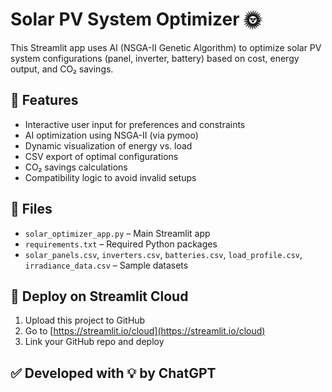 # Solar PV System Optimizer 🌞

This Streamlit app uses AI (NSGA-II Genetic Algorithm) to optimize solar PV system configurations 
(panel, inverter, battery) based on cost, energy output, and CO₂ savings.

## 🔧 Features
- Interactive user input for preferences and constraints
- AI optimization using NSGA-II (via pymoo)
- Dynamic visualization of energy vs. load
- CSV export of optimal configurations
- CO₂ savings calculations
- Compatibility logic to avoid invalid setups

## 📁 Files
- `solar_optimizer_app.py` – Main Streamlit app
- `requirements.txt` – Required Python packages
- `solar_panels.csv`, `inverters.csv`, `batteries.csv`, `load_profile.csv`, `irradiance_data.csv` – Sample datasets

## 🚀 Deploy on Streamlit Cloud
1. Upload this project to GitHub
2. Go to [https://streamlit.io/cloud](https://streamlit.io/cloud)
3. Link your GitHub repo and deploy

## ✅ Developed with 💡 by ChatGPT
